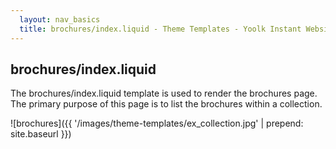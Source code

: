 ```yaml
---
  layout: nav_basics
  title: brochures/index.liquid - Theme Templates - Yoolk Instant Website Themes
---
```


<h2 class="section-title">brochures/index.liquid</h2>

The brochures/index.liquid template is used to render the brochures page. The primary purpose of this page is to list the brochures within a collection.

![brochures]({{ '/images/theme-templates/ex_collection.jpg' | prepend: site.baseurl }})

